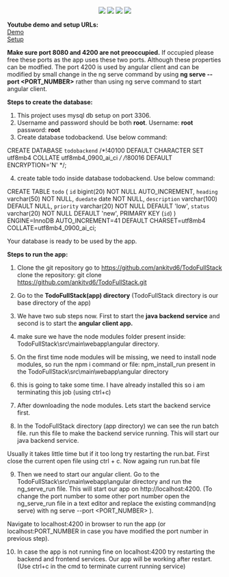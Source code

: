 <p align="center">
<img src="https://img.shields.io/badge/language-Java-blue?style=flat">
<img src="https://img.shields.io/badge/framework-Spring%20Boot-brightgreen?style=flat">
<img src="https://img.shields.io/badge/frontend-Angular-red?style=flat">
<img src="https://img.shields.io/github/issues-pr-closed/ankitvd6/TodoFullStack?style=flat"/>
</p>

**Youtube demo and setup URLs:**<br>
[Demo](https://youtu.be/Ea9cM2vyxMo)<br>
[Setup](https://youtu.be/ylaSScQENcI)<br>

**Make sure port 8080 and 4200 are not preoccupied.** If occupied please free these ports as the app uses these two ports. Although these 
properties can be modfied. The port 4200 is used by angular client and can be modified by small change in the ng serve command by using 
**ng serve --port <PORT_NUMBER>** rather than using ng serve command to start angular client.

**Steps to create the database:**
1. This project uses mysql db setup on port 3306.
2. Username and password should be both **root**. Username: **root** password: **root**
3. Create database todobackend. Use below command:

CREATE DATABASE `todobackend` /*!40100 DEFAULT CHARACTER SET utf8mb4 COLLATE utf8mb4_0900_ai_ci */ /*!80016 DEFAULT ENCRYPTION='N' */;

4. create table todo inside database todobackend. Use below command:

CREATE TABLE `todo` (
  `id` bigint(20) NOT NULL AUTO_INCREMENT,
  `heading` varchar(50) NOT NULL,
  `duedate` date NOT NULL,
  `description` varchar(100) DEFAULT NULL,
  `priority` varchar(20) NOT NULL DEFAULT 'low',
  `status` varchar(20) NOT NULL DEFAULT 'new',
  PRIMARY KEY (`id`)
) ENGINE=InnoDB AUTO_INCREMENT=41 DEFAULT CHARSET=utf8mb4 COLLATE=utf8mb4_0900_ai_ci;

Your database is ready to be used by the app.

**Steps to run the app:**

1. Clone the git repository
go to https://github.com/ankitvd6/TodoFullStack
clone the repository:  git clone https://github.com/ankitvd6/TodoFullStack.git
 
2. Go to the **TodoFullStack(app) directory** (TodoFullStack directory is our base directory of the app)

3. We have two sub steps now. First to start the **java backend service** and second is to start the **angular client app.**

4. make sure we have the node modules folder present inside: TodoFullStack\src\main\webapp\angular directory.

5. On the first time node modules will be missing, we need to install node modules, so run the npm i command or file: npm_install_run present in the TodoFullStack\src\main\webapp\angular directory

6. this is going to take some time. I have already installed this so i am terminating this job (using ctrl+c)

7. After downloading the node modules. Lets start the backend service first.

8. In the TodoFullStack directory (app directory) we can see the run batch file. run this file to make the backend service running. This will start our java backend service.

Usually it takes little time but if it too long try restarting the run.bat. First close the current open file using ctrl + c. Now againg run run.bat file


9. Then we need to start our angular client. Go to the TodoFullStack\src\main\webapp\angular directory and run the ng_serve_run
file. This will start our app on http://localhost:4200. (To change the port number to some other port number open the ng_serve_run file
in a text editor and replace the existing command(ng serve) with ng serve --port <PORT_NUMBER> ).

Navigate to localhost:4200 in browser to run the app (or localhost:PORT_NUMBER in case you have modified the port number in previous step).


10. In case the app is not running fine on localhost:4200 try restarting the backend and frontend services. Our app will be working after restart. (Use ctrl+c in the cmd to terminate current running service)

